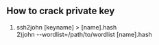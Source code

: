 ## How to crack private key
1) ssh2john [keyname] > [name].hash <br>
2)john --wordlist=/path/to/wordlist [name].hash

